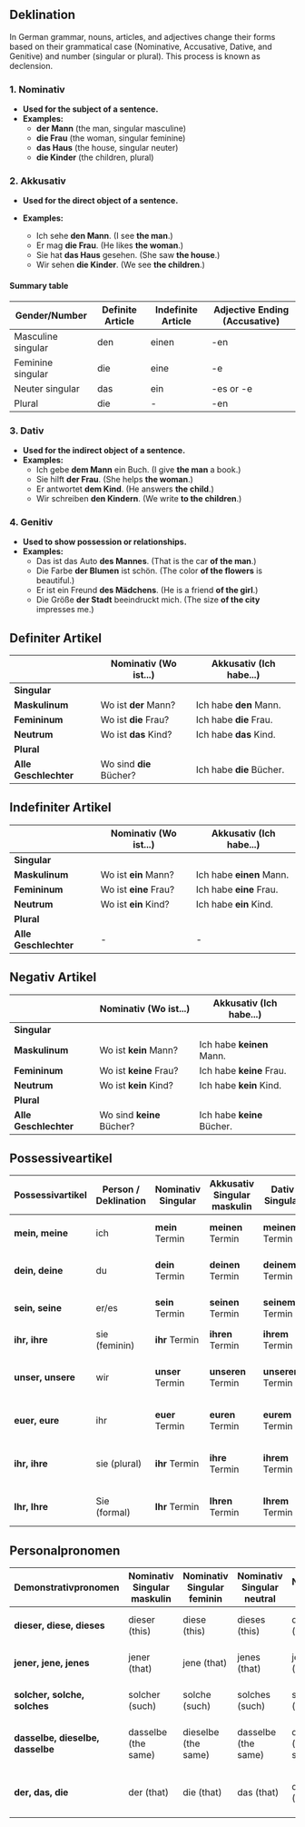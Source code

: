 ## Deklination

In German grammar, nouns, articles, and adjectives change their forms based on their grammatical case (Nominative, Accusative, Dative, and Genitive) and number (singular or plural). This process is known as declension.

### 1. Nominativ

- **Used for the subject of a sentence.**
- **Examples:**
  - **der Mann** (the man, singular masculine)
  - **die Frau** (the woman, singular feminine)
  - **das Haus** (the house, singular neuter)
  - **die Kinder** (the children, plural)

### 2. Akkusativ

- **Used for the direct object of a sentence.**

- **Examples:**
  - Ich sehe **den Mann**. (I see **the man**.)
  - Er mag **die Frau**. (He likes **the woman**.)
  - Sie hat **das Haus** gesehen. (She saw **the house**.)
  - Wir sehen **die Kinder**. (We see **the children**.)

#### Summary table
| Gender/Number       | Definite Article | Indefinite Article | Adjective Ending (Accusative) |
|---------------------|------------------|--------------------|-------------------------------|
| Masculine singular  | den              | einen              | -en                           |
| Feminine singular   | die              | eine               | -e                            |
| Neuter singular     | das              | ein                | -es or -e                     |
| Plural              | die              | -                  | -en                           |

### 3. Dativ

- **Used for the indirect object of a sentence.**
- **Examples:**
  - Ich gebe **dem Mann** ein Buch. (I give **the man** a book.)
  - Sie hilft **der Frau**. (She helps **the woman**.)
  - Er antwortet **dem Kind**. (He answers **the child**.)
  - Wir schreiben **den Kindern**. (We write **to the children**.)

### 4. Genitiv

- **Used to show possession or relationships.**
- **Examples:**
  - Das ist das Auto **des Mannes**. (That is the car **of the man**.)
  - Die Farbe **der Blumen** ist schön. (The color **of the flowers** is beautiful.)
  - Er ist ein Freund **des Mädchens**. (He is a friend **of the girl**.)
  - Die Größe **der Stadt** beeindruckt mich. (The size **of the city** impresses me.)


## Definiter Artikel

|                   | Nominativ (Wo ist...)               | Akkusativ (Ich habe...)              |
|-------------------|-------------------------------------|--------------------------------------|
| **Singular**      |                                     |                                      |
| **Maskulinum**    | Wo ist **der** Mann?                | Ich habe **den** Mann.               |
| **Femininum**     | Wo ist **die** Frau?                | Ich habe **die** Frau.               |
| **Neutrum**       | Wo ist **das** Kind?                | Ich habe **das** Kind.               |
| **Plural**        |                                     |                                      |
| **Alle Geschlechter** | Wo sind **die** Bücher?          | Ich habe **die** Bücher.             |


## Indefiniter Artikel
|                   | Nominativ (Wo ist...)                 | Akkusativ (Ich habe...)                |
|-------------------|---------------------------------------|----------------------------------------|
| **Singular**      |                                       |                                        |
| **Maskulinum**    | Wo ist **ein** Mann?                  | Ich habe **einen** Mann.               |
| **Femininum**     | Wo ist **eine** Frau?                 | Ich habe **eine** Frau.                |
| **Neutrum**       | Wo ist **ein** Kind?                  | Ich habe **ein** Kind.                 |
| **Plural**        |                                       |                                        |
| **Alle Geschlechter** | -                                 | -                                      |

## Negativ Artikel 
|                   | Nominativ (Wo ist...)                    | Akkusativ (Ich habe...)                  |
|-------------------|------------------------------------------|------------------------------------------|
| **Singular**      |                                          |                                          |
| **Maskulinum**    | Wo ist **kein** Mann?                    | Ich habe **keinen** Mann.                |
| **Femininum**     | Wo ist **keine** Frau?                   | Ich habe **keine** Frau.                 |
| **Neutrum**       | Wo ist **kein** Kind?                    | Ich habe **kein** Kind.                  |
| **Plural**        |                                          |                                          |
| **Alle Geschlechter** | Wo sind **keine** Bücher?            | Ich habe **keine** Bücher.               |



## Possessiveartikel
| Possessivartikel | Person / Deklination | Nominativ Singular          | Akkusativ Singular maskulin | Dativ Singular             | Nominativ Plural            | Akkusativ Plural            | Dativ Plural               | Beispiel                              |
|------------------|----------------------|-----------------------------|-----------------------------|---------------------------|-----------------------------|-----------------------------|---------------------------|----------------------------------------|
| **mein, meine**  | ich                  | **mein** Termin             | **meinen** Termin           | **meinem** Termin          | **meine** Ohren             | **meine** Ohren             | **meinen** Ohren          | *Mein Termin ist wichtig.*             |
| **dein, deine**  | du                   | **dein** Termin             | **deinen** Termin           | **deinem** Termin          | **deine** Ohren             | **deine** Ohren             | **deinen** Ohren          | *Dein Termin gefällt mir.*             |
| **sein, seine**  | er/es                | **sein** Termin             | **seinen** Termin           | **seinem** Termin          | **seine** Ohren             | **seine** Ohren             | **seinen** Ohren          | *Sein Termin ist jetzt.*               |
| **ihr, ihre**    | sie (feminin)        | **ihr** Termin              | **ihren** Termin            | **ihrem** Termin           | **ihre** Ohren              | **ihre** Ohren              | **ihren** Ohren           | *Ihr Termin ist bekannt.*              |
| **unser, unsere**| wir                  | **unser** Termin            | **unseren** Termin          | **unserem** Termin         | **unsere** Ohren            | **unsere** Ohren            | **unseren** Ohren         | *Unser Termin beginnt bald.*          |
| **euer, eure**   | ihr                  | **euer** Termin             | **euren** Termin            | **eurem** Termin           | **eure** Ohren              | **eure** Ohren              | **euren** Ohren           | *Euer Termin ist bekannt.*             |
| **ihr, ihre**    | sie (plural)         | **ihr** Termin              | **ihre** Termin             | **ihrem** Termin           | **ihre** Ohren              | **ihre** Ohren              | **ihren** Ohren           | *Ihre Termine sind interessant.*       |
| **Ihr, Ihre**    | Sie (formal)         | **Ihr** Termin              | **Ihren** Termin            | **Ihrem** Termin           | **Ihre** Ohren              | **Ihre** Ohren              | **Ihren** Ohren           | *Ihr Termin steht bevor.*              |


## Personalpronomen
| Demonstrativpronomen     | Nominativ Singular maskulin | Nominativ Singular feminin | Nominativ Singular neutral | Nominativ Plural | Akkusativ Singular maskulin | Akkusativ Singular feminin | Akkusativ Singular neutral | Akkusativ Plural | Dativ Singular maskulin | Dativ Singular feminin | Dativ Singular neutral | Dativ Plural | Beispiel                                |
|--------------------------|-----------------------------|----------------------------|-----------------------------|------------------|-----------------------------|----------------------------|-----------------------------|------------------|-------------------------|------------------------|-------------------------|--------------|------------------------------------------|
| **dieser, diese, dieses** | dieser (this)              | diese (this)                | dieses (this)                | diese (these)    | diesen (this)               | diese (this)               | dieses (this)               | diese (these)    | diesem (this)             | dieser (this)          | diesem (this)            | diesen (these) | *Dieser Mann ist mein Bruder.*            |
| **jener, jene, jenes**    | jener (that)               | jene (that)                 | jenes (that)                 | jene (those)     | jenen (that)                | jene (that)                | jenes (that)                | jene (those)     | jenem (that)              | jener (that)           | jenem (that)             | jenen (those)  | *Jener Film hat mir gut gefallen.*        |
| **solcher, solche, solches** | solcher (such)           | solche (such)               | solches (such)               | solche (such)    | solchen (such)              | solche (such)              | solches (such)              | solche (such)    | solchem (such)            | solcher (such)         | solchem (such)           | solchen (such) | *Solche Bücher mag ich.*                  |
| **dasselbe, dieselbe, dasselbe** | dasselbe (the same)   | dieselbe (the same)         | dasselbe (the same)           | dieselben (the same) | dasselbe (the same)          | dieselbe (the same)        | dasselbe (the same)          | dieselben (the same) | demselben (the same)       | derselben (the same)    | demselben (the same)      | denselben (the same) | *Dasselbe Problem hatten wir gestern.*    |
| **der, das, die**         | der (that)                 | die (that)                   | das (that)                   | die (those)      | den (that)                  | die (that)                  | das (that)                  | die (those)      | dem (that)                | der (that)             | dem (that)               | den (those)    | *Die Entscheidung, die er getroffen hat.*  |
